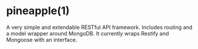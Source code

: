 pineapple(1)
===============

A very simple and extendable RESTful API framework. Includes routing and a model wrapper around MongoDB. 
It currently wraps Restify and Mongoose with an interface.